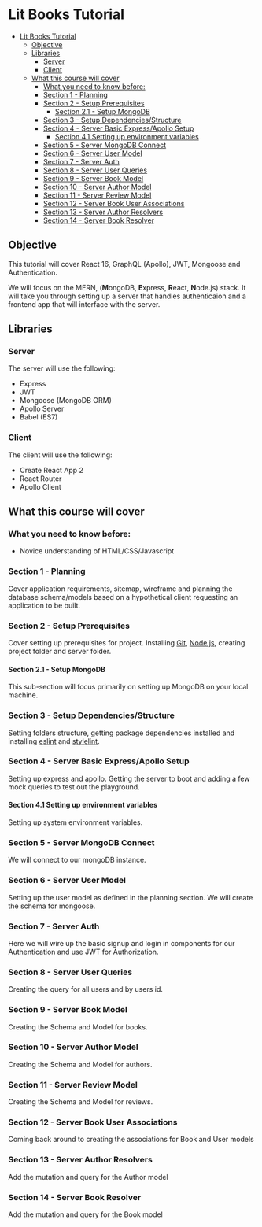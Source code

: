 # Lit Books Tutorial

<!-- TOC -->

- [Lit Books Tutorial](#lit-books-tutorial)
  - [Objective](#objective)
  - [Libraries](#libraries)
    - [Server](#server)
    - [Client](#client)
  - [What this course will cover](#what-this-course-will-cover)
    - [What you need to know before:](#what-you-need-to-know-before)
    - [Section 1 - Planning](#section-1---planning)
    - [Section 2 - Setup Prerequisites](#section-2---setup-prerequisites)
      - [Section 2.1 - Setup MongoDB](#section-21---setup-mongodb)
    - [Section 3 - Setup Dependencies/Structure](#section-3---setup-dependenciesstructure)
    - [Section 4 - Server Basic Express/Apollo Setup](#section-4---server-basic-expressapollo-setup)
      - [Section 4.1 Setting up environment variables](#section-41-setting-up-environment-variables)
    - [Section 5 - Server MongoDB Connect](#section-5---server-mongodb-connect)
    - [Section 6 - Server User Model](#section-6---server-user-model)
    - [Section 7 - Server Auth](#section-7---server-auth)
    - [Section 8 - Server User Queries](#section-8---server-user-queries)
    - [Section 9 - Server Book Model](#section-9---server-book-model)
    - [Section 10 - Server Author Model](#section-10---server-author-model)
    - [Section 11 - Server Review Model](#section-11---server-review-model)
    - [Section 12 - Server Book User Associations](#section-12---server-book-user-associations)
    - [Section 13 - Server Author Resolvers](#section-13---server-author-resolvers)
    - [Section 14 - Server Book Resolver](#section-14---server-book-resolver)

<!-- /TOC -->

## Objective

This tutorial will cover React 16, GraphQL (Apollo), JWT, Mongoose and Authentication.

We will focus on the MERN, (**M**ongoDB, **E**xpress, **R**eact, **N**ode.js) stack. It will take you through setting up a server that handles authenticaion and a frontend app that will interface with the server.

## Libraries

### Server

The server will use the following:
- Express
- JWT
- Mongoose (MongoDB ORM)
- Apollo Server
- Babel (ES7)

### Client

The client will use the following:
- Create React App 2
- React Router
- Apollo Client

## What this course will cover

### What you need to know before:
- Novice understanding of HTML/CSS/Javascript

### Section 1 - Planning

Cover application requirements, sitemap, wireframe and planning the database schema/models based on a hypothetical client requesting an application to be built.

### Section 2 - Setup Prerequisites

Cover setting up prerequisites for project. Installing [Git](https://git-scm.com/), [Node.js](https://nodejs.org/en/), creating project folder and server folder.

#### Section 2.1 - Setup MongoDB

This sub-section will focus primarily on setting up MongoDB on your local machine.

### Section 3 - Setup Dependencies/Structure

Setting folders structure, getting package dependencies installed and installing [eslint](https://eslint.org/) and [stylelint](https://github.com/stylelint/stylelint).

### Section 4 - Server Basic Express/Apollo Setup

Setting up express and apollo. Getting the server to boot and adding a few mock queries to test out the playground.

#### Section 4.1 Setting up environment variables

Setting up system environment variables.

### Section 5 - Server MongoDB Connect

We will connect to our mongoDB instance.

### Section 6 - Server User Model

Setting up the user model as defined in the planning section. We will create the schema for mongoose.

### Section 7 - Server Auth

Here we will wire up the basic signup and login in components for our Authentication and use JWT for Authorization.

### Section 8 - Server User Queries

Creating the query for all users and by users id.

### Section 9 - Server Book Model

Creating the Schema and Model for books.

### Section 10 - Server Author Model

Creating the Schema and Model for authors.

### Section 11 - Server Review Model

Creating the Schema and Model for reviews.

### Section 12 - Server Book User Associations

Coming back around to creating the associations for Book and User models

### Section 13 - Server Author Resolvers

Add the mutation and query for the Author model

### Section 14 - Server Book Resolver

Add the mutation and query for the Book model
